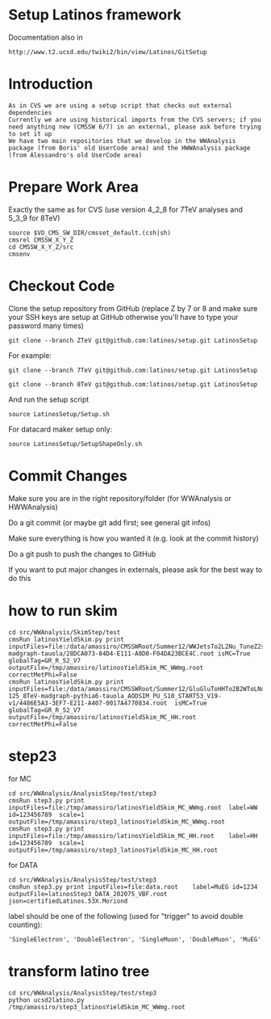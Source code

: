 Setup Latinos framework
=======================

Documentation also in

    http://www.t2.ucsd.edu/twiki2/bin/view/Latinos/GitSetup

# Introduction

    As in CVS we are using a setup script that checks out external dependencies
    Currently we are using historical imports from the CVS servers; if you need anything new (CMSSW 6/7) in an external, please ask before trying to set it up
    We have two main repositories that we develop in the WWAnalysis package (from Boris' old UserCode area) and the HWWAnalysis package (from Alessandro's old UserCode area) 


# Prepare Work Area

Exactly the same as for CVS (use version 4_2_8 for 7TeV analyses and 5_3_9 for 8TeV) 

    source $VO_CMS_SW_DIR/cmsset_default.(csh|sh)
    cmsrel CMSSW_X_Y_Z
    cd CMSSW_X_Y_Z/src
    cmsenv


# Checkout Code

Clone the setup repository from GitHub (replace Z by 7 or 8 and make sure your SSH keys are setup at GitHub otherwise you'll have to type your password many times) 

    git clone --branch ZTeV git@github.com:latinos/setup.git LatinosSetup

For example:

    git clone --branch 7TeV git@github.com:latinos/setup.git LatinosSetup

    git clone --branch 8TeV git@github.com:latinos/setup.git LatinosSetup

And run the setup script 

    source LatinosSetup/Setup.sh

For datacard maker setup only: 

    source LatinosSetup/SetupShapeOnly.sh


# Commit Changes

Make sure you are in the right repository/folder (for WWAnalysis or HWWAnalysis)

Do a git commit (or maybe git add first; see general git infos)

Make sure everything is how you wanted it (e.g. look at the commit history)

Do a git push to push the changes to GitHub

If you want to put major changes in externals, please ask for the best way to do this 




# how to run skim

    cd src/WWAnalysis/SkimStep/test
    cmsRun latinosYieldSkim.py print inputFiles=file:/data/amassiro/CMSSWRoot/Summer12/WWJetsTo2L2Nu_TuneZ2star_8TeV-madgraph-tauola/28DCA073-84D4-E111-A8D0-F04DA23BCE4C.root isMC=True globalTag=GR_R_52_V7  outputFile=/tmp/amassiro/latinosYieldSkim_MC_WWmg.root   correctMetPhi=False
    cmsRun latinosYieldSkim.py print inputFiles=file:/data/amassiro/CMSSWRoot/Summer12/GluGluToHHTo2B2WToLNuLNu_mH-125_8TeV-madgraph-pythia6-tauola_AODSIM_PU_S10_START53_V19-v1/4486E5A3-3EF7-E211-A407-0017A4770834.root  isMC=True globalTag=GR_R_52_V7  outputFile=/tmp/amassiro/latinosYieldSkim_MC_HH.root   correctMetPhi=False

# step23

for MC

    cd src/WWAnalysis/AnalysisStep/test/step3
    cmsRun step3.py print inputFiles=file:/tmp/amassiro/latinosYieldSkim_MC_WWmg.root  label=WW id=123456789  scale=1 outputFile=/tmp/amassiro/step3_latinosYieldSkim_MC_WWmg.root
    cmsRun step3.py print inputFiles=file:/tmp/amassiro/latinosYieldSkim_MC_HH.root    label=HH id=123456789  scale=1 outputFile=/tmp/amassiro/step3_latinosYieldSkim_MC_HH.root



for DATA

    cd src/WWAnalysis/AnalysisStep/test/step3
    cmsRun step3.py print inputFiles=file:data.root    label=MuEG id=1234 outputFile=latinosStep3_DATA_202075_VBF.root json=certifiedLatinos.53X.Moriond

label should be one of the following (used for "trigger" to avoid double counting):

    'SingleElectron', 'DoubleElectron', 'SingleMuon', 'DoubleMuon', 'MuEG'




# transform latino tree

    cd src/WWAnalysis/AnalysisStep/test/step3
    python ucsd2latino.py /tmp/amassiro/step3_latinosYieldSkim_MC_WWmg.root



